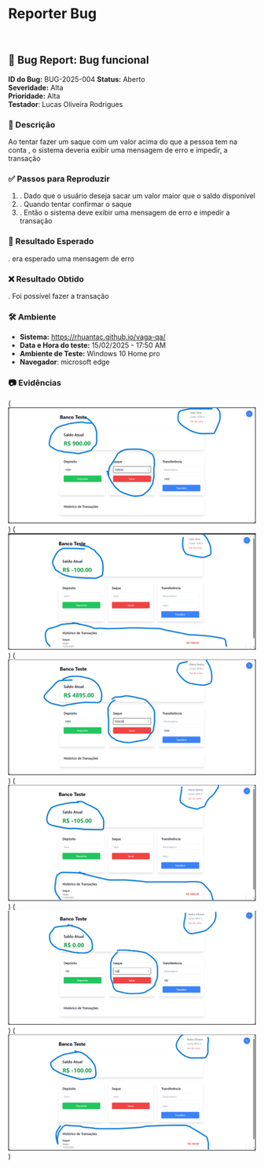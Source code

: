 # Reporter Bug
<br/>

## 🐞 Bug Report: Bug funcional

**ID do Bug:** BUG-2025-004
**Status:** Aberto  
**Severidade:** Alta  
**Prioridade:** Alta  
**Testador**: Lucas Oliveira Rodrigues

### 📌 Descrição

Ao tentar fazer um saque com um valor acima do que a pessoa tem na conta , o sistema deveria exibir uma mensagem de erro e impedir,
a transação

 

### ✅ Passos para Reproduzir
1. . Dado que o usuário deseja sacar um valor maior que o saldo disponível
2. . Quando tentar confirmar o saque
3. . Então o sistema deve exibir uma mensagem de erro e impedir a transação

### 🔎 Resultado Esperado
. era esperado uma mensagem de erro

### ❌ Resultado Obtido
. Foi possível fazer a transação

### 🛠 Ambiente
- **Sistema:**  https://rhuantac.github.io/vaga-qa/ 
- **Data e Hora do teste:** 15/02/2025 - 17:50 AM  
- **Ambiente de Teste:** Windows 10 Home pro 
- **Navegador**: microsoft edge

### 📷 Evidências

(![alt text](<../assets/joao saque negativo.png>))
(![alt text](<../assets/joao saque negativo 2.png>))
(![alt text](<../assets/mariana saque negativo.png>))
(![alt text](<../assets/mariana saque negativo 2.png>))
(![alt text](<../assets/pedro saque negativo.png>))
(![alt text](<../assets/pedro saque negativo 2.png>))

